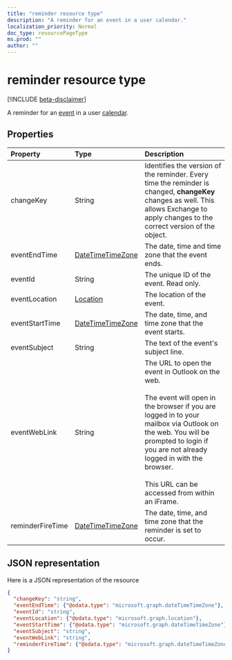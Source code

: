 ```yaml
---
title: "reminder resource type"
description: "A reminder for an event in a user calendar."
localization_priority: Normal
doc_type: resourcePageType
ms.prod: ""
author: ""
---
```


# reminder resource type

[!INCLUDE [beta-disclaimer](../../includes/beta-disclaimer.md)]

A reminder for an [event](event.md) in a user [calendar](calendar.md).

## Properties
| Property	   | Type	|Description|
|:---------------|:--------|:----------|
|changeKey|String|Identifies the version of the reminder. Every time the reminder is changed, **changeKey** changes as well. This allows Exchange to apply changes to the correct version of the object.|
|eventEndTime|[DateTimeTimeZone](datetimetimezone.md)|The date, time and time zone that the event ends.|
|eventId|String|The unique ID of the event. Read only.|
|eventLocation|[Location](location.md)|The location of the event.|
|eventStartTime|[DateTimeTimeZone](datetimetimezone.md)|The date, time, and time zone that the event starts.|
|eventSubject|String|The text of the event's subject line.|
|eventWebLink|String|The URL to open the event in Outlook on the web.<br/><br/>The event will open in the browser if you are logged in to your mailbox via Outlook on the web. You will be prompted to login if you are not already logged in with the browser.<br/><br/>This URL can be accessed from within an iFrame.|
|reminderFireTime|[DateTimeTimeZone](datetimetimezone.md)|The date, time, and time zone that the reminder is set to occur.|

## JSON representation

Here is a JSON representation of the resource

<!-- {
  "blockType": "resource",
  "optionalProperties": [

  ],
  "@odata.type": "microsoft.graph.reminder"
}-->

```json
{
  "changeKey": "string",
  "eventEndTime": {"@odata.type": "microsoft.graph.dateTimeTimeZone"},
  "eventId": "string",
  "eventLocation": {"@odata.type": "microsoft.graph.location"},
  "eventStartTime": {"@odata.type": "microsoft.graph.dateTimeTimeZone"},
  "eventSubject": "string",
  "eventWebLink": "string",
  "reminderFireTime": {"@odata.type": "microsoft.graph.dateTimeTimeZone"}
}

```

<!-- uuid: 8fcb5dbc-d5aa-4681-8e31-b001d5168d79
2015-10-25 14:57:30 UTC -->
<!--
{
  "type": "#page.annotation",
  "description": "reminder resource",
  "keywords": "",
  "section": "documentation",
  "tocPath": "",
  "suppressions": []
}
-->
